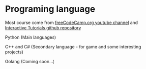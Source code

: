 # Programing language

Most course come from [freeCodeCamp.org youtube channel](https://www.youtube.com/c/Freecodecamp) and [Interactive Tutorials github repository](https://github.com/ronreiter/interactive-tutorials)

Python (Main languages)

C++ and C# (Secondary language - for game and some interesting projects)

Golang (Coming soon...)